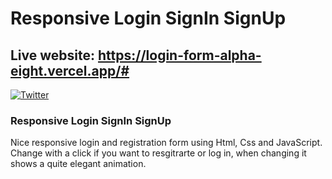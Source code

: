 # Responsive Login SignIn SignUp

## Live website: https://login-form-alpha-eight.vercel.app/#


[![Twitter](https://img.shields.io/twitter/url/https/github.com/nauvalazhar/bootstrap-5-login-page/.svg?style=social)](https://twitter.com/ShalemVajrapu)



### Responsive Login SignIn SignUp
Nice responsive login and registration form using Html, Css and JavaScript. Change with a click if you want to resgitrarte or log in, when changing it shows a quite elegant animation.



